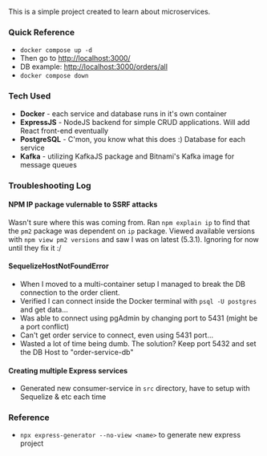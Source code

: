 This is a simple project created to learn about microservices.

### Quick Reference
- `docker compose up -d`
- Then go to [http://localhost:3000/](http://localhost:3000/)
- DB example: [http://localhost:3000/orders/all](http://localhost:3000/orders/all)
- `docker compose down`

### Tech Used
- **Docker** - each service and database runs in it's own container
- **ExpressJS** - NodeJS backend for simple CRUD applications. Will add React front-end eventually
- **PostgreSQL** - C'mon, you know what this does :) Database for each service
- **Kafka** - utilizing KafkaJS package and Bitnami's Kafka image for message queues

### Troubleshooting Log

#### NPM IP package vulernable to SSRF attacks
Wasn't sure where this was coming from. 
Ran `npm explain ip` to find that the `pm2` package was dependent on `ip` package.
Viewed available versions with `npm view pm2 versions` and saw I was on latest (5.3.1).
Ignoring for now until they fix it :/

#### SequelizeHostNotFoundError
- When I moved to a multi-container setup I managed to break the DB connection to the order client.
- Verified I can connect inside the Docker terminal with `psql -U postgres` and get data...
- Was able to connect using pgAdmin by changing port to 5431 (might be a port conflict)
- Can't get order service to connect, even using 5431 port...
- Wasted a lot of time being dumb. The solution? Keep port 5432 and set the DB Host to "order-service-db" 

#### Creating multiple Express services
- Generated new consumer-service in `src` directory, have to setup with Sequelize & etc each time

### Reference
- `npx express-generator --no-view <name>` to generate new express project



